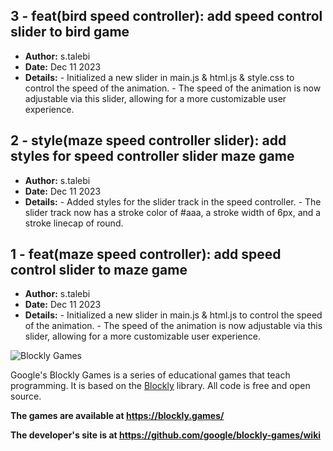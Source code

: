 ## 3 - feat(bird speed controller): add speed control slider to bird game
     
- **Author:** s.talebi
- **Date:** Dec 11 2023
- **Details:** 
            - Initialized a new slider in main.js & html.js & style.css to  control the speed of the animation. 
            - The speed of the animation is now adjustable via this slider, allowing for a more customizable user experience.

## 2 - style(maze speed controller slider): add styles for speed controller slider maze game

- **Author:** s.talebi
- **Date:** Dec 11 2023
- **Details:** 
            - Added styles for the slider track in the speed controller.
            - The slider track now has a stroke color of #aaa, a stroke width of 6px, and a stroke linecap of round.

## 1 - feat(maze speed controller): add speed control slider to maze game

- **Author:** s.talebi
- **Date:** Dec 11 2023
- **Details:** 
        - Initialized a new slider in main.js & html.js to control the speed of the animation.
        - The speed of the animation is now adjustable via this slider, allowing for a more customizable user experience.



![Blockly Games](https://raw.githubusercontent.com/wiki/google/blockly-games/title.png)

Google's Blockly Games is a series of educational games that teach programming.
It is based on the [Blockly](https://developers.google.com/blockly/) library.
All code is free and open source.

**The games are available at https://blockly.games/**

**The developer's site is at https://github.com/google/blockly-games/wiki**
